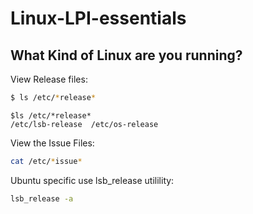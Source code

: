 # Linux-LPI-essentials


What Kind of Linux are you running?
---
View Release files:
```bash
$ ls /etc/*release*
```
```
$ls /etc/*release*
/etc/lsb-release  /etc/os-release
```

View the Issue Files:
```bash
cat /etc/*issue*
```

Ubuntu specific use lsb_release utilility:
```bash
lsb_release -a
```







